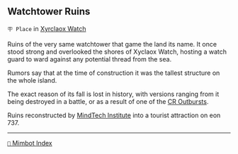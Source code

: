 ## Watchtower Ruins

`🪧 Place` in [Xyrclaox Watch](<https://zeithalt.github.io/r/xyrclaox_watch.html>)

Ruins of the very same watchtower that game the land its name. It once stood strong and overlooked the shores of Xyclaox Watch, hosting a watch guard to ward against any potential thread from the sea.

Rumors say that at the time of construction it was the tallest structure on the whole island.

The exact reason of its fall is lost in history, with versions ranging from it being destroyed in a battle, or as a result of one of the [CR Outbursts](<https://zeithalt.github.io/r/cr_fallout.html>).

Ruins reconstructed by [MindTech Institute](<https://zeithalt.github.io/r/mindtech_institute.html>) into a tourist attraction on eon 737.

<!---
keywords:  mt, xyrclaox watch
aliases: 
-->
----------
[`📑` Mimbot Index](</index.md#60b0>)